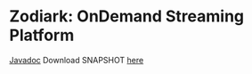 # Zodiark: OnDemand Streaming Platform
[Javadoc](http://high-level.github.io/zodiark/apidocs/)
Download SNAPSHOT [here](http://oss.sonatype.org/content/repositories/snapshots/org/zodiark/)
